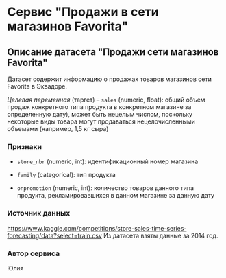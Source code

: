 # Сервис "Продажи в сети магазинов Favorita"

## Описание датасетa "Продажи сети магазинов Favorita"

Датасет содержит информацию о продажах товаров магазинов сети Favorita в Эквадоре.

*Целевая переменная* (таргет) – `sales` (numeric, float): общий объем продаж конкретного типа продукта в конкретном магазине за определенную дату), может быть нецелым числом, поскольку некоторые виды товара могут продаваться нецелочисленными объемами (например, 1,5 кг сыра)

### Признаки
- `store_nbr` (numeric, int): идентификационный номер магазина

- `family` (categorical): тип продукта
- `onpromotion` (numeric, int): количество товаров данного типа продукта, рекламировавшихся в данном магазине за данную дату

### Источник данных
https://www.kaggle.com/competitions/store-sales-time-series-forecasting/data?select=train.csv
Из датасета взяты данные за 2014 год.


### Автор сервиса
Юлия
